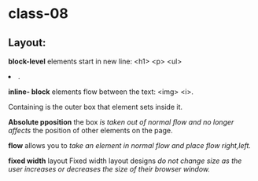 # class-08
## Layout:


**block-level** elements start in new line: \<h1> \<p> \<ul> <li>.

**inline- block** elements flow between the text: \<img> \<i>.

Containing is the outer box that element sets inside it.

**Absolute pposition** the box 
*is taken out of normal flow and no longer affects* the position of other elements on the page.

 **flow** allows you to 
 *take an element in normal flow and place flow right,left.*
 
 **fixed width** layout Fixed width layout designs 
 *do not change size as the user increases or decreases the size of their browser window.*
